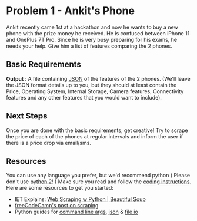 # Problem 1 - Ankit's Phone

Ankit recently came 1st at a hackathon and now he wants to buy a new phone with the prize money he received. He is confused between iPhone 11 and OnePlus 7T Pro. Since he is very busy preparing for his exams, he needs your help. Give him a list of features comparing the 2 phones. 

## Basic Requirements

**Output** : A file containing [JSON](https://www.copterlabs.com/json-what-it-is-how-it-works-how-to-use-it/) of the features of the 2 phones. (We'll leave the JSON format details up to you, but they should at least contain the Price, Operating System, Internal Storage, Camera features, Connectivity features and any other features that you would want to include).

## Next Steps

Once you are done with the basic requirements, get creative! Try to scrape the price of each of the phones at regular intervals and inform the user if there is a price drop via email/sms.

## Resources

You can use any language you prefer, but we'd recommend python ( Please don't use [python 2](https://wiki.python.org/moin/Python2orPython3)! ) Make sure you read and follow the [coding instructions](../CODING_INSTRUCTIONS.md). Here are some resources to get you started:

- IET Explains: [Web Scraping w Python | Beautiful Soup](https://www.youtube.com/watch?v=oLbjA8mBK2Q&feature=youtu.be)
- [freeCodeCamp's post on scraping](https://medium.freecodecamp.org/how-to-scrape-websites-with-python-and-beautifulsoup-5946935d93fe)
- Python guides for [command line args](https://pymotw.com/3/argparse/index.html#module-argparse), [json](https://pymotw.com/3/json/index.html) & [file io](https://docs.python.org/3/tutorial/inputoutput.html#reading-and-writing-files)